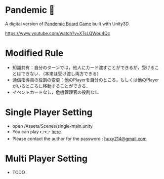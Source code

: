 # Pandemic 🦠 
A digital version of [Pandemic Board Game](https://en.wikipedia.org/wiki/Pandemic_(board_game)) built with Unity3D. 

https://www.youtube.com/watch?v=XTsLQWou4Qc



# Modified Rule
- 知識共有：自分のターンでは，他人にカード渡すことができるが，受けることはできない．（本来は受け渡し両方できる）
- 通信指導員の役割の変更：他のPlayerを自分のところ，もしくは他のPlayerがいるところに移動することができる．
- イベントカードなし，危機管理官の役割なし


# Single Player Setting
- open /Assets/Scenes/single-main.unity
- You can play 👉👉 [here](https://huxianyin.github.io/Pandemic_WebGL/) 
- Please contact the author for the password : huxy214@gmail.com



# Multi Player Setting
- TODO
